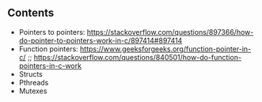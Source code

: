 ## Contents

- Pointers to pointers: https://stackoverflow.com/questions/897366/how-do-pointer-to-pointers-work-in-c/897414#897414
- Function pointers: https://www.geeksforgeeks.org/function-pointer-in-c/ ;; https://stackoverflow.com/questions/840501/how-do-function-pointers-in-c-work
- Structs
- Pthreads
- Mutexes
